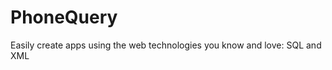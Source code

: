 PhoneQuery
==========

Easily create apps using the web technologies you know and love: SQL and XML
